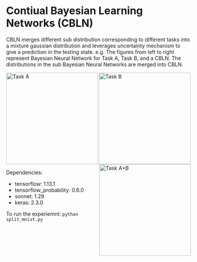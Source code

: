 # Contiual Bayesian Learning Networks (CBLN)

CBLN merges different sub distribution corresponding to different tasks into a mixture gaussian distribution and leverages uncertainty mechanism to give a prediction in the testing state. e.g. The figures from left to right represent Bayesian Neural Network for Task A, Task B, and a CBLN. The distributions in the sub Bayesian Neural Networks are merged into CBLN.

<div>
<img src=images/CBLN1.png width=250 align=left alt='Task A'>
<img src=images/CBLN2.png width=250 align=center alt='Task B'>
<img src=images/CBLN_process.png width=250 align=right alt='Task A+B'>
</div>

Dependencies:
- tensorflow: 1.13.1
- tensorflow_probability: 0.6.0
- sonnet: 1.29
- keras: 2.3.0

To run the experiemnt:
`python split_mnist.py`
